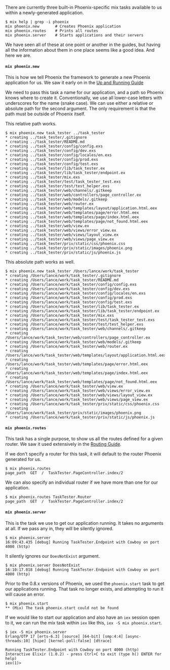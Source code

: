 There are currently three built-in Phoenix-specific mix tasks available to us within a newly-generated application.

```console
$ mix help | grep -i phoenix
mix phoenix.new       # Creates Phoenix application
mix phoenix.routes    # Prints all routes
mix phoenix.server    # Starts applications and their servers
```
We have seen all of these at one point or another in the guides, but having all the information about them in one place seems like a good idea. And here we are.

#### `mix phoenix.new`

This is how we tell Phoenix the framework to generate a new Phoenix application for us. We saw it early on in the [Up and Running Guide](http://www.phoenixframework.org/v0.7.2/docs/up-and-running)

We need to pass this task a name for our application, and a path so Phoenix knows where to create it. Conventionally, we use all lower-case letters with underscores for the name (snake case). We can use either a relative or absolute path for the second argument. The only requirement is that the path must be outside of Phoenix itself.

This relative path works.

```console
$ mix phoenix.new task_tester ../task_tester
* creating ../task_tester/.gitignore
* creating ../task_tester/README.md
* creating ../task_tester/config/config.exs
* creating ../task_tester/config/dev.exs
* creating ../task_tester/config/locales/en.exs
* creating ../task_tester/config/prod.exs
* creating ../task_tester/config/test.exs
* creating ../task_tester/lib/task_tester.ex
* creating ../task_tester/lib/task_tester/endpoint.ex
* creating ../task_tester/mix.exs
* creating ../task_tester/test/task_tester_test.exs
* creating ../task_tester/test/test_helper.exs
* creating ../task_tester/web/channels/.gitkeep
* creating ../task_tester/web/controllers/page_controller.ex
* creating ../task_tester/web/models/.gitkeep
* creating ../task_tester/web/router.ex
* creating ../task_tester/web/templates/layout/application.html.eex
* creating ../task_tester/web/templates/page/error.html.eex
* creating ../task_tester/web/templates/page/index.html.eex
* creating ../task_tester/web/templates/page/not_found.html.eex
* creating ../task_tester/web/view.ex
* creating ../task_tester/web/views/error_view.ex
* creating ../task_tester/web/views/layout_view.ex
* creating ../task_tester/web/views/page_view.ex
* creating ../task_tester/priv/static/css/phoenix.css
* creating ../task_tester/priv/static/images/phoenix.png
* creating ../task_tester/priv/static/js/phoenix.js
```
This absolute path works as well.

```console
$ mix phoenix.new task_tester /Users/lance/work/task_tester
* creating /Users/lance/work/task_tester/.gitignore
* creating /Users/lance/work/task_tester/README.md
* creating /Users/lance/work/task_tester/config/config.exs
* creating /Users/lance/work/task_tester/config/dev.exs
* creating /Users/lance/work/task_tester/config/locales/en.exs
* creating /Users/lance/work/task_tester/config/prod.exs
* creating /Users/lance/work/task_tester/config/test.exs
* creating /Users/lance/work/task_tester/lib/task_tester.ex
* creating /Users/lance/work/task_tester/lib/task_tester/endpoint.ex
* creating /Users/lance/work/task_tester/mix.exs
* creating /Users/lance/work/task_tester/test/task_tester_test.exs
* creating /Users/lance/work/task_tester/test/test_helper.exs
* creating /Users/lance/work/task_tester/web/channels/.gitkeep
* creating /Users/lance/work/task_tester/web/controllers/page_controller.ex
* creating /Users/lance/work/task_tester/web/models/.gitkeep
* creating /Users/lance/work/task_tester/web/router.ex
* creating /Users/lance/work/task_tester/web/templates/layout/application.html.eex
* creating /Users/lance/work/task_tester/web/templates/page/error.html.eex
* creating /Users/lance/work/task_tester/web/templates/page/index.html.eex
* creating /Users/lance/work/task_tester/web/templates/page/not_found.html.eex
* creating /Users/lance/work/task_tester/web/view.ex
* creating /Users/lance/work/task_tester/web/views/error_view.ex
* creating /Users/lance/work/task_tester/web/views/layout_view.ex
* creating /Users/lance/work/task_tester/web/views/page_view.ex
* creating /Users/lance/work/task_tester/priv/static/css/phoenix.css
* creating /Users/lance/work/task_tester/priv/static/images/phoenix.png
* creating /Users/lance/work/task_tester/priv/static/js/phoenix.js
```

#### `mix phoenix.routes`

This task has a single purpose, to show us all the routes defined for a given router. We saw it used extensively in the [Routing Guide](http://www.phoenixframework.org/v0.7.2/docs/routing).

If we don't specify a router for this task, it will default to the router Phoenix generated for us.

```console
$ mix phoenix.routes
page_path  GET  /  TaskTester.PageController.index/2
```
We can also specify an individual router if we have more than one for our application.

```console
$ mix phoenix.routes TaskTester.Router
page_path  GET  /  TaskTester.PageController.index/2
```

#### `mix phoenix.server`

This is the task we use to get our application running. It takes no arguments at all. If we pass any in, they will be silently ignored.

```console
$ mix phoenix.server
16:09:43.435 [debug] Running TaskTester.Endpoint with Cowboy on port 4000 (http)
```
It silently ignores our `DoesNotExist` argument.

```console
$ mix phoenix.server DoesNotExist
16:10:17.018 [debug] Running TaskTester.Endpoint with Cowboy on port 4000 (http)
```
Prior to the 0.8.x versions of Phoenix, we used the `phoenix.start` task to get our applications running. That task no longer exists, and attempting to run it will cause an error.

```console
$ mix phoenix.start
** (Mix) The task phoenix.start could not be found
```
If we would like to start our application and also have an `iex` session open to it, we can run the mix task within `iex` like this, `iex -S mix phoenix.start`.

```console
$ iex -S mix phoenix.server
Erlang/OTP 17 [erts-6.3] [source] [64-bit] [smp:4:4] [async-threads:10] [hipe] [kernel-poll:false] [dtrace]

Running TaskTester.Endpoint with Cowboy on port 4000 (http)
Interactive Elixir (1.0.2) - press Ctrl+C to exit (type h() ENTER for help)
iex(1)>
```

